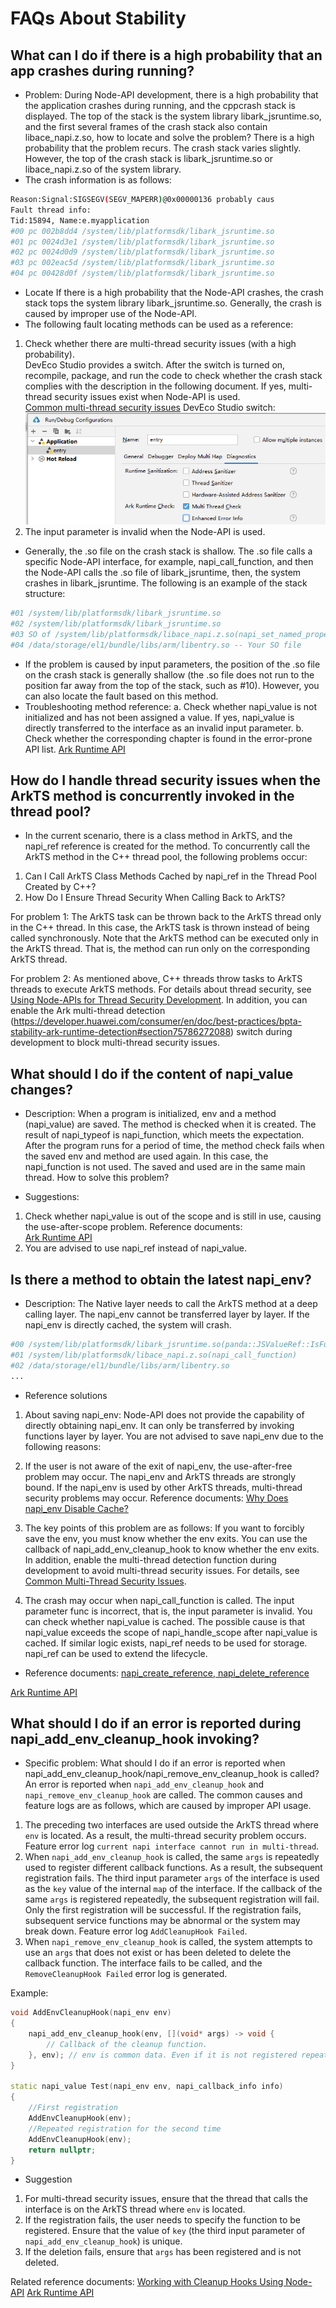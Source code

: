 # FAQs About Stability
<!--Kit: NDK-->
<!--Subsystem: arkcompiler-->
<!--Owner: @xliu-huanwei; @shilei123; @huanghello-->
<!--Designer: @shilei123-->
<!--Tester: @kirl75; @zsw_zhushiwei-->
<!--Adviser: @fang-jinxu-->

## What can I do if there is a high probability that an app crashes during running?

- Problem: During Node-API development, there is a high probability that the application crashes during running, and the cppcrash stack is displayed. The top of the stack is the system library libark_jsruntime.so, and the first several frames of the crash stack also contain libace_napi.z.so, how to locate and solve the problem? 
There is a high probability that the problem recurs. The crash stack varies slightly. However, the top of the crash stack is libark_jsruntime.so or libace_napi.z.so of the system library.   
- The crash information is as follows: 
```sh
Reason:Signal:SIGSEGV(SEGV_MAPERR)@0x00000136 probably caus
Fault thread info:
Tid:15894, Name:e.myapplication
#00 pc 002b8dd4 /system/lib/platformsdk/libark_jsruntime.so
#01 pc 0024d3e1 /system/lib/platformsdk/libark_jsruntime.so
#02 pc 0024d0d9 /system/lib/platformsdk/libark_jsruntime.so
#03 pc 002eac5d /system/lib/platformsdk/libark_jsruntime.so
#04 pc 00428d0f /system/lib/platformsdk/libark_jsruntime.so
```

- Locate 
If there is a high probability that the Node-API crashes, the crash stack tops the system library libark_jsruntime.so. Generally, the crash is caused by improper use of the Node-API.  
- The following fault locating methods can be used as a reference:  
1. Check whether there are multi-thread security issues (with a high probability).  
DevEco Studio provides a switch. After the switch is turned on, recompile, package, and run the code to check whether the crash stack complies with the description in the following document. If yes, multi-thread security issues exist when Node-API is used.  
[Common multi-thread security issues](https://developer.huawei.com/consumer/en/doc/best-practices/bpta-stability-ark-runtime-detection#section19357830121120) 
DevEco Studio switch:  
![Multi-thread switch of DevEco Studio](figures/en_us_image_20-25-06-40-15-09.png)  
2. The input parameter is invalid when the Node-API is used.  
- Generally, the .so file on the crash stack is shallow. The .so file calls a specific Node-API interface, for example, napi_call_function, and then the Node-API calls the .so file of libark_jsruntime, then, the system crashes in libark_jsruntime. 
The following is an example of the stack structure: 
```sh
#01 /system/lib/platformsdk/libark_jsruntime.so
#02 /system/lib/platformsdk/libark_jsruntime.so
#03 SO of /system/lib/platformsdk/libace_napi.z.so(napi_set_named_property+170) -- Node-API, which displays the interface that fails to be called.
#04 /data/storage/el1/bundle/libs/arm/libentry.so -- Your SO file
```
- If the problem is caused by input parameters, the position of the .so file on the crash stack is generally shallow (the .so file does not run to the position far away from the top of the stack, such as #10). However, you can also locate the fault based on this method. 
- Troubleshooting method reference: 
a. Check whether napi_value is not initialized and has not been assigned a value. If yes, napi_value is directly transferred to the interface as an invalid input parameter. 
b. Check whether the corresponding chapter is found in the error-prone API list. [Ark Runtime API](https://developer.huawei.com/consumer/en/doc/best-practices/bpta-stability-coding-standard-api#section1219614634615)

## How do I handle thread security issues when the ArkTS method is concurrently invoked in the thread pool?

- In the current scenario, there is a class method in ArkTS, and the napi_ref reference is created for the method. To concurrently call the ArkTS method in the C++ thread pool, the following problems occur: 
1. Can I Call ArkTS Class Methods Cached by napi_ref in the Thread Pool Created by C++? 
2. How Do I Ensure Thread Security When Calling Back to ArkTS? 

For problem 1:
The ArkTS task can be thrown back to the ArkTS thread only in the C++ thread. In this case, the ArkTS task is thrown instead of being called synchronously. 
Note that the ArkTS method can be executed only in the ArkTS thread. That is, the method can run only on the corresponding ArkTS thread. 

For problem 2:
As mentioned above, C++ threads throw tasks to ArkTS threads to execute ArkTS methods. For details about thread security, see [Using Node-APIs for Thread Security Development](use-napi-thread-safety.md). 
In addition, you can enable the Ark multi-thread detection (https://developer.huawei.com/consumer/en/doc/best-practices/bpta-stability-ark-runtime-detection#section75786272088) switch during development to block multi-thread security issues. 

## What should I do if the content of napi_value changes?

- Description: When a program is initialized, env and a method (napi_value) are saved. The method is checked when it is created. The result of napi_typeof is napi_function, which meets the expectation. After the program runs for a period of time, the method check fails when the saved env and method are used again. In this case, the napi_function is not used. The saved and used are in the same main thread. How to solve this problem? 

- Suggestions: 
1. Check whether napi_value is out of the scope and is still in use, causing the use-after-scope problem. 
Reference documents:  
[Ark Runtime API](https://developer.huawei.com/consumer/en/doc/best-practices/bpta-stability-coding-standard-api#section1219614634615) 
2. You are advised to use napi_ref instead of napi_value. 

## Is there a method to obtain the latest napi_env?

- Description: The Native layer needs to call the ArkTS method at a deep calling layer. The napi_env cannot be transferred layer by layer. If the napi_env is directly cached, the system will crash. 
```sh
#00 /system/lib/platformsdk/libark_jsruntime.so(panda::JSValueRef::IsFunction)
#01 /system/lib/platformsdk/libace_napi.z.so(napi_call_function)
#02 /data/storage/el1/bundle/libs/arm/libentry.so
...
```
- Reference solutions 
1. About saving napi_env: 
Node-API does not provide the capability of directly obtaining napi_env. It can only be transferred by invoking functions layer by layer. You are not advised to save napi_env due to the following reasons: 
1. If the user is not aware of the exit of napi_env, the use-after-free problem may occur. 
The napi_env and ArkTS threads are strongly bound. If the napi_env is used by other ArkTS threads, multi-thread security problems may occur. 
Reference documents: 
[Why Does napi_env Disable Cache?](https://developer.huawei.com/consumer/en/doc/harmonyos-faqs/faqs-ndk-73) 

2. The key points of this problem are as follows: 
If you want to forcibly save the env, you must know whether the env exits. You can use the callback of napi_add_env_cleanup_hook to know whether the env exits. In addition, enable the multi-thread detection function during development to avoid multi-thread security issues.
For details, see [Common Multi-Thread Security Issues](https://developer.huawei.com/consumer/en/doc/best-practices/bpta-stability-ark-runtime-detection#section19357830121120).  

3. The crash may occur when napi_call_function is called. The input parameter func is incorrect, that is, the input parameter is invalid. You can check whether napi_value is cached. The possible cause is that napi_value exceeds the scope of napi_handle_scope after napi_value is cached. 
If similar logic exists, napi_ref needs to be used for storage. napi_ref can be used to extend the lifecycle. 

- Reference documents: 
[napi_create_reference, napi_delete_reference](use-napi-life-cycle.md)

[Ark Runtime API](https://developer.huawei.com/consumer/en/doc/best-practices/bpta-stability-coding-standard-api#section1219614634615)   

## What should I do if an error is reported during napi_add_env_cleanup_hook invoking?

- Specific problem: What should I do if an error is reported when napi_add_env_cleanup_hook/napi_remove_env_cleanup_hook is called? 
An error is reported when `napi_add_env_cleanup_hook` and `napi_remove_env_cleanup_hook` are called. The common causes and feature logs are as follows, which are caused by improper API usage. 
1. The preceding two interfaces are used outside the ArkTS thread where `env` is located. As a result, the multi-thread security problem occurs. Feature error log `current napi interface cannot run in multi-thread`. 
2. When `napi_add_env_cleanup_hook` is called, the same `args` is repeatedly used to register different callback functions. As a result, the subsequent registration fails. The third input parameter `args` of the interface is used as the `key` value of the internal `map` of the interface. If the callback of the same `args` is registered repeatedly, the subsequent registration will fail. Only the first registration will be successful. If the registration fails, subsequent service functions may be abnormal or the system may break down. Feature error log `AddCleanupHook Failed`. 
3. When `napi_remove_env_cleanup_hook` is called, the system attempts to use an `args` that does not exist or has been deleted to delete the callback function. The interface fails to be called, and the `RemoveCleanupHook Failed` error log is generated. 

Example:

```c++
void AddEnvCleanupHook(napi_env env)
{
    napi_add_env_cleanup_hook(env, [](void* args) -> void {
        // Callback of the cleanup function.
    }, env); // env is common data. Even if it is not registered repeatedly, it may be registered in other places in advance. As a result, the registration fails.
}

static napi_value Test(napi_env env, napi_callback_info info)
{
    //First registration
    AddEnvCleanupHook(env);
    //Repeated registration for the second time
    AddEnvCleanupHook(env);
    return nullptr;
}
```

- Suggestion
1. For multi-thread security issues, ensure that the thread that calls the interface is on the ArkTS thread where `env` is located.
2. If the registration fails, the user needs to specify the function to be registered. Ensure that the value of `key` (the third input parameter of `napi_add_env_cleanup_hook`) is unique.
3. If the deletion fails, ensure that `args` has been registered and is not deleted.

Related reference documents:
[Working with Cleanup Hooks Using Node-API](use-napi-about-cleanuphook.md)
[Ark Runtime API](https://developer.huawei.com/consumer/en/doc/best-practices/bpta-stability-coding-standard-api#section1219614634615)
